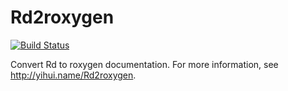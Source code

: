 # Rd2roxygen

[![Build Status](https://travis-ci.org/yihui/Rd2roxygen.png)](https://travis-ci.org/yihui/Rd2roxygen)

Convert Rd to roxygen documentation. For more information, see <http://yihui.name/Rd2roxygen>.

